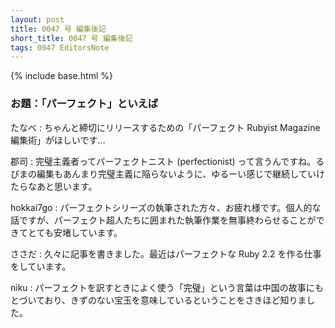 ```yaml
---
layout: post
title: 0047 号 編集後記
short_title: 0047 号 編集後記
tags: 0047 EditorsNote
---
```

{% include base.html %}


### お題：「パーフェクト」といえば

たなべ
:  ちゃんと締切にリリースするための「パーフェクト Rubyist Magazine 編集術」がほしいです...

郡司
:  完璧主義者ってパーフェクトニスト (perfectionist) って言うんですね。るびまの編集もあんまり完璧主義に陥らないように、ゆるーい感じで継続していけたらなあと思います。

hokkai7go
:  パーフェクトシリーズの執筆された方々、お疲れ様です。個人的な話ですが、パーフェクト超人たちに囲まれた執筆作業を無事終わらせることができてとても安堵しています。

ささだ
:  久々に記事を書きました。最近はパーフェクトな Ruby 2.2 を作る仕事をしています。

niku
:  パーフェクトを訳すときによく使う「完璧」という言葉は中国の故事にもとづいており、きずのない宝玉を意味しているということをさきほど知りました。


